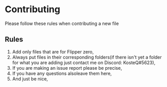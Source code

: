 # Contributing
Please follow these rules when contributing a new file
## Rules
1. Add only files that are for Flipper zero,
2. Always put files in their corresponding folders(if there isn't yet a folder for what you are adding just contact me on Discord: KosteQ#5623),
3. If you are making an issue report please be precise,
4. If you have any questions alsoleave them here,
5. And just be nice,
